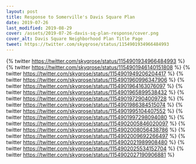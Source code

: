 ```yaml
---
layout: post
title: Response to Somerville's Davis Square Plan
date: 2019-07-26
last_modified: 2019-08-29
cover: /assets/2019-07-26-davis-sq-plan-response/cover.png
cover_alt: Davis Square Neighborhood Plan Title Page
tweet: https://twitter.com/skyqrose/status/1154901934966484993
---
```


{% twitter https://twitter.com/skyqrose/status/1154901934966484993 %}
{% twitter https://twitter.com/skyqrose/status/1154901946140151808 %}
{% twitter https://twitter.com/skyqrose/status/1154901949206204417 %}
{% twitter https://twitter.com/skyqrose/status/1154901960996347906 %}
{% twitter https://twitter.com/skyqrose/status/1154901964163076097 %}
{% twitter https://twitter.com/skyqrose/status/1154901965899538432 %}
{% twitter https://twitter.com/skyqrose/status/1154901972904009728 %}
{% twitter https://twitter.com/skyqrose/status/1154901986384515074 %}
{% twitter https://twitter.com/skyqrose/status/1154901995104407552 %}
{% twitter https://twitter.com/skyqrose/status/1154901997298094080 %}
{% twitter https://twitter.com/skyqrose/status/1154902005846020097 %}
{% twitter https://twitter.com/skyqrose/status/1154902008056438786 %}
{% twitter https://twitter.com/skyqrose/status/1154902009692266497 %}
{% twitter https://twitter.com/skyqrose/status/1154902021989908480 %}
{% twitter https://twitter.com/skyqrose/status/1154902025534152704 %}
{% twitter https://twitter.com/skyqrose/status/1154902027190906881 %}
